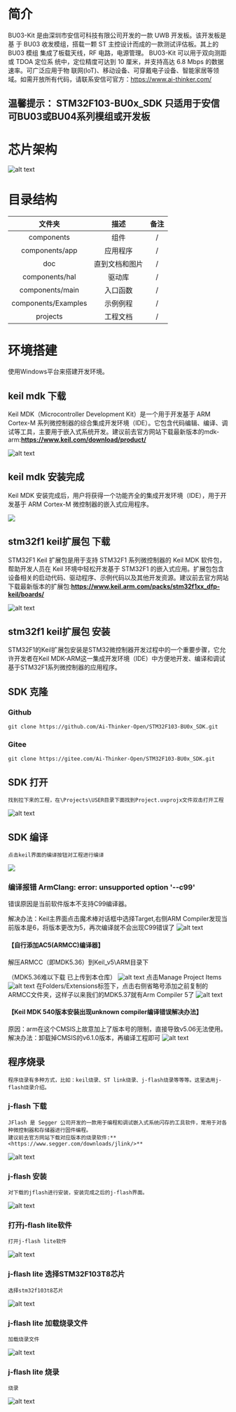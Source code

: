 # 简介

BU03-Kit 是由深圳市安信可科技有限公司开发的一款 UWB 开发板。该开发板是基
于 BU03 收发模组，搭载一颗 ST 主控设计而成的一款测试评估板。其上的 BU03 模组
集成了板载天线，RF 电路，电源管理。 BU03-Kit 可以用于双向测距或 TDOA 定位系
统中，定位精度可达到 10 厘米，并支持高达 6.8 Mbps 的数据速率。可广泛应用于物
联网(IoT)、移动设备、可穿戴电子设备、智能家居等领域。如需开放所有代码，请联系安信可官方：<https://www.ai-thinker.com/>

## **温馨提示：** STM32F103-BU0x_SDK 只适用于安信可BU03或BU04系列模组或开发板

# 芯片架构

![alt text](doc/img/chip.png)

# 目录结构

| 文件夹| 描述 | 备注 |
| :-----------: | :---: | :---: |
| components         |  组件             | /|
| components/app     | 应用程序          | /   |
| doc                | 直到文档和图片     | /    |
| components/hal     | 驱动库            | / |
| components/main    | 入口函数          | /   |
| components/Examples | 示例例程 | / |
| projects           | 工程文档          | / |

# 环境搭建

使用Windows平台来搭建开发环境。

## keil mdk 下载

Keil MDK（Microcontroller Development Kit）是一个用于开发基于 ARM Cortex-M 系列微控制器的综合集成开发环境（IDE）。它包含代码编辑、编译、调试等工具，主要用于嵌入式系统开发。建议前去官方网站下载最新版本的mdk-arm:**<https://www.keil.com/download/product/>**

![alt text](doc/img/keilmdk.png)

## keil mdk 安装完成

Keil MDK 安装完成后，用户将获得一个功能齐全的集成开发环境（IDE），用于开发基于 ARM Cortex-M 微控制器的嵌入式应用程序。

![](doc/img/keil_v5.PNG)

## stm32f1 keil扩展包 下载

STM32F1 Keil 扩展包是用于支持 STM32F1 系列微控制器的 Keil MDK 软件包，帮助开发人员在 Keil 环境中轻松开发基于 STM32F1 的嵌入式应用。扩展包包含设备相关的启动代码、驱动程序、示例代码以及其他开发资源。建议前去官方网站下载最新版本的扩展包:**<https://www.keil.arm.com/packs/stm32f1xx_dfp-keil/boards/>**

![alt text](doc/img/keilpack.png)

## stm32f1 keil扩展包 安装

STM32F1的Keil扩展包安装是STM32微控制器开发过程中的一个重要步骤，它允许开发者在Keil MDK-ARM这一集成开发环境（IDE）中方便地开发、编译和调试基于STM32F1系列微控制器的应用程序。

## SDK 克隆

### Github

```
git clone https://github.com/Ai-Thinker-Open/STM32F103-BU0x_SDK.git
```

### Gitee

```
git clone https://gitee.com/Ai-Thinker-Open/STM32F103-BU0x_SDK.git
```

## SDK 打开

    找到拉下来的工程，在\Projects\USER目录下面找到Project.uvprojx文件双击打开工程

![alt text](doc/img/keilopen.png)

## SDK 编译

    点击keil界面的编译按钮对工程进行编译

![](doc/img/projectbuild.png)

### 编译报错 ArmClang: error: unsupported option '--c99'

错误原因是当前软件版本不支持C99编译器。

解决办法：Keil主界面点击魔术棒对话框中选择Target,右侧ARM Compiler发现当前版本是6，将版本更改为5，再次编译就不会出现C99错误了
![alt text](doc/img/keildebug-0.png)

#### 【自行添加AC5(ARMCC)编译器】

解压ARMCC（即MDK5.36）到Keil_v5\ARM目录下

（MDK5.36难以下载 已上传到本仓库）
![alt text](doc/img/keildebug-3.png)
点击Manage Project Items
![alt text](doc/img/keildebug-1.png)
在Folders/Extensions标签下，点击右侧省略号添加之前复制的ARMCC文件夹，这样子以来我们的MDK5.37就有Arm Compiler 5了
![alt text](doc/img/keildebug-2.png)

#### 【Keil MDK 540版本安装出现unknown compiler编译错误解决办法】

原因：arm在这个CMSIS上故意加上了版本号的限制，直接导致v5.06无法使用。
解决办法：卸载掉CMSIS的v6.1.0版本，再编译工程即可
![alt text](doc/img/keildebug-4.png)

## 程序烧录

    程序烧录有多种方式，比如：keil烧录、ST link烧录、j-flash烧录等等等。这里选用j-flash烧录介绍。

### j-flash 下载

    JFlash 是 Segger 公司开发的一款用于编程和调试嵌入式系统闪存的工具软件，常用于对各种微控制器和存储器进行固件编程。
    建议前去官方网站下载对应版本的烧录软件:**<https://www.segger.com/downloads/jlink/>**

![alt text](doc/img/jflash.png)

### j-flash 安装

    对下载的jflash进行安装，安装完成之后的j-flash界面。

![alt text](doc/img/jflashopen.png)

### 打开j-flash lite软件

    打开j-flash lite软件

![alt text](doc/img/jflashlite.png)

### j-flash lite 选择STM32F103T8芯片

    选择stm32f103t8芯片

![alt text](doc/img/jflashstm32f103t8.png)

### j-flash lite 加载烧录文件

    加载烧录文件

![alt text](doc/img/jflashloadprogram.png)

### j-flash lite 烧录

    烧录

![alt text](doc/img/jflashprogram.png)
